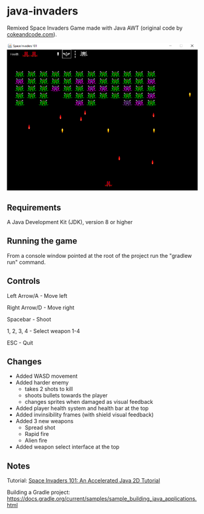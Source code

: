 # java-invaders
Remixed Space Invaders Game made with Java AWT (original code by [cokeandcode.com](https://www.cokeandcode.com/)).

![](media/screenshot.png)

## Requirements
A Java Development Kit (JDK), version 8 or higher

## Running the game
From a console window pointed at the root of the project run the "gradlew run" command.

## Controls
Left Arrow/A - Move left

Right Arrow/D - Move right

Spacebar - Shoot

1, 2, 3, 4 - Select weapon 1-4

ESC - Quit

## Changes

- Added WASD movement
- Added harder enemy
    - takes 2 shots to kill
    - shoots bullets towards the player
    - changes sprites when damaged as visual feedback
- Added player health system and health bar at the top
- Added invinsibility frames (with shield visual feedback)
- Added 3 new weapons
    - Spread shot
    - Rapid fire
    - Alien fire
- Added weapon select interface at the top

## Notes
Tutorial: [Space Invaders 101: An Accelerated Java 2D Tutorial](http://www.cokeandcode.com/info/tut2d.html)

Building a Gradle project: https://docs.gradle.org/current/samples/sample_building_java_applications.html
